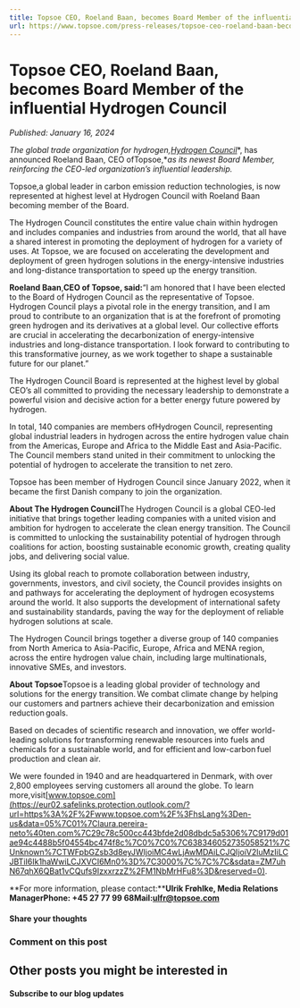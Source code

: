 ```yaml
---
title: Topsoe CEO, Roeland Baan, becomes Board Member of the influential Hydrogen Council
url: https://www.topsoe.com/press-releases/topsoe-ceo-roeland-baan-becomes-board-member-of-the-influential-hydrogen-council#main-content
---
```


# Topsoe CEO, Roeland Baan, becomes Board Member of the influential Hydrogen Council

*Published: January 16, 2024*

*The global trade organization for hydrogen,*[*Hydrogen Council*](https://hydrogencouncil.com/en/)*, has announced Roeland Baan, CEO ofTopsoe,**as its newest Board Member, reinforcing the CEO-led organization’s influential leadership.*

Topsoe,a global leader in carbon emission reduction technologies, is now represented at highest level at Hydrogen Council with Roeland Baan becoming member of the Board.

The Hydrogen Council constitutes the entire value chain within hydrogen and includes companies and industries from around the world, that all have a shared interest in promoting the deployment of hydrogen for a variety of uses. At Topsoe, we are focused on accelerating the development and deployment of green hydrogen solutions in the energy-intensive industries and long-distance transportation to speed up the energy transition.

**Roeland Baan**,**CEO of Topsoe, said:**“I am honored that I have been elected to the Board of Hydrogen Council as the representative of Topsoe. Hydrogen Council plays a pivotal role in the energy transition, and I am proud to contribute to an organization that is at the forefront of promoting green hydrogen and its derivatives at a global level. Our collective efforts are crucial in accelerating the decarbonization of energy-intensive industries and long-distance transportation. I look forward to contributing to this transformative journey, as we work together to shape a sustainable future for our planet.”

The Hydrogen Council Board is represented at the highest level by global CEO’s all committed to providing the necessary leadership to demonstrate a powerful vision and decisive action for a better energy future powered by hydrogen.

In total, 140 companies are members ofHydrogen Council, representing global industrial leaders in hydrogen across the entire hydrogen value chain from the Americas, Europe and Africa to the Middle East and Asia-Pacific. The Council members stand united in their commitment to unlocking the potential of hydrogen to accelerate the transition to net zero.

Topsoe has been member of Hydrogen Council since January 2022, when it became the first Danish company to join the organization.

**About The Hydrogen Council**The Hydrogen Council is a global CEO-led initiative that brings together leading companies with a united vision and ambition for hydrogen to accelerate the clean energy transition. The Council is committed to unlocking the sustainability potential of hydrogen through coalitions for action, boosting sustainable economic growth, creating quality jobs, and delivering social value.

Using its global reach to promote collaboration between industry, governments, investors, and civil society, the Council provides insights on and pathways for accelerating the deployment of hydrogen ecosystems around the world. It also supports the development of international safety and sustainability standards, paving the way for the deployment of reliable hydrogen solutions at scale.

The Hydrogen Council brings together a diverse group of 140 companies from North America to Asia-Pacific, Europe, Africa and MENA region, across the entire hydrogen value chain, including large multinationals, innovative SMEs, and investors.

**About Topsoe**Topsoe is a leading global provider of technology and solutions for the energy transition. We combat climate change by helping our customers and partners achieve their decarbonization and emission reduction goals.

Based on decades of scientific research and innovation, we offer world-leading solutions for transforming renewable resources into fuels and chemicals for a sustainable world, and for efficient and low-carbon fuel production and clean air.

We were founded in 1940 and are headquartered in Denmark, with over 2,800 employees serving customers all around the globe. To learn more,visit[www.topsoe.com](https://eur02.safelinks.protection.outlook.com/?url=https%3A%2F%2Fwww.topsoe.com%2F%3FhsLang%3Den-us&data=05%7C01%7Claura.pereira-neto%40ten.com%7C29c78c500cc443bfde2d08dbdc5a5306%7C9179d01ae94c4488b5f04554bc474f8c%7C0%7C0%7C638346052735058521%7CUnknown%7CTWFpbGZsb3d8eyJWIjoiMC4wLjAwMDAiLCJQIjoiV2luMzIiLCJBTiI6Ik1haWwiLCJXVCI6Mn0%3D%7C3000%7C%7C%7C&sdata=ZM7uhN67qhX6QBat1vCQufs9IzxxrzzZ%2FM1NbMrHFu8%3D&reserved=0).

**For more information, please contact:******Ulrik Frøhlke, Media Relations ManagerPhone: +45 27 77 99 68Mail:[ulfr@topsoe.com](mailto:ulfr@topsoe.com)****

#### Share your thoughts

### Comment on this post

## Other posts you might be interested in

#### Subscribe to our blog updates